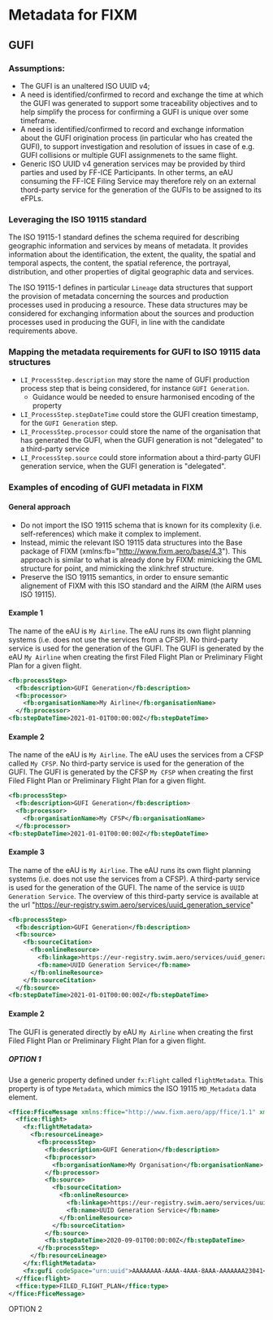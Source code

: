 # Metadata for FIXM

## GUFI

### Assumptions:
- The GUFI is an unaltered ISO UUID v4;   
- A need is identified/confirmed to record and exchange the time at which the GUFI was generated to support some traceability objectives and to help simplify the process for confirming a GUFI is unique over some timeframe.    
- A need is identified/confirmed to record and exchange information about the GUFI origination process (in particular who has created the GUFI), to support investigation and resolution of issues in case of e.g. GUFI collisions or multiple GUFI assignmenets to the same flight.    
- Generic ISO UUID v4 generation services may be provided by third parties and used by FF-ICE Participants. In other terms, an eAU consuming the FF-ICE Filing Service may therefore rely on an external thord-party service for the generation of the GUFIs to be assigned to its eFPLs.  

### Leveraging the ISO 19115 standard 
The ISO 19115-1 standard defines the schema required for describing geographic information and services by means of metadata. It provides information about the identification, the extent, the quality, the spatial and temporal aspects, the content, the spatial reference, the portrayal, distribution, and other properties of digital geographic data and services.

The ISO 19115-1 defines in particular `Lineage` data structures that support the provision of metadata concerning the sources and production processes used in producing a resource. These data structures may be considered for exchanging information about the sources and production processes used in producing the GUFI, in line with the candidate requirements above.

### Mapping the metadata requirements for GUFI to ISO 19115 data structures
- `LI_ProcessStep.description` may store the name of GUFI production process step that is being considered, for instance `GUFI Generation`.
   - Guidance would be needed to ensure harmonised encoding of the property 
- `LI_ProcessStep.stepDateTime` could store the GUFI creation timestamp, for the `GUFI Generation` step.
- `LI_ProcessStep.processor` could store the name of the organisation that has generated the GUFI, when the GUFI generation is not "delegated" to a third-party service
- `LI_ProcessStep.source` could store information about a third-party GUFI generation service, when the GUFI generation is "delegated".

### Examples of encoding of GUFI metadata in FIXM

#### General approach
- Do not import the ISO 19115 schema that is known for its complexity (i.e. self-references) which make it complex to implement.
- Instead, mimic the relevant ISO 19115 data structures into the Base package of FIXM (xmlns:fb="http://www.fixm.aero/base/4.3"). This approach is similar to what is already done by FIXM: mimicking the GML structure for point, and mimicking the xlink:href structure.     
- Preserve the ISO 19115 semantics, in order to ensure semantic alignement of FIXM with this ISO standard and the AIRM (the AIRM uses ISO 19115).  

#### Example 1
The name of the eAU is `My Airline`. The eAU runs its own flight planning systems (i.e. does not use the services from a CFSP). No third-party service is used for the generation of the GUFI. The GUFI is generated by the eAU `My Airline` when creating the first Filed Flight Plan or Preliminary Flight Plan for a given flight.

```xml
<fb:processStep>
  <fb:description>GUFI Generation</fb:description>
  <fb:processor>
    <fb:organisationName>My Airline</fb:organisationName>
  </fb:processor>
<fb:stepDateTime>2021-01-01T00:00:00Z</fb:stepDateTime>	
```
 
#### Example 2
The name of the eAU is `My Airline`. The eAU uses the services from a CFSP called `My CFSP`. No third-party service is used for the generation of the GUFI. The GUFI is generated by the CFSP `My CFSP` when creating the first Filed Flight Plan or Preliminary Flight Plan for a given flight.

```xml
<fb:processStep>
  <fb:description>GUFI Generation</fb:description>
  <fb:processor>
    <fb:organisationName>My CFSP</fb:organisationName>
  </fb:processor>
<fb:stepDateTime>2021-01-01T00:00:00Z</fb:stepDateTime>	
```

#### Example 3
The name of the eAU is `My Airline`. The eAU runs its own flight planning systems (i.e. does not use the services from a CFSP). A third-party service is used for the generation of the GUFI. The name of the service is `UUID Generation Service`. The overview of this third-party service  is available at the url "https://eur-registry.swim.aero/services/uuid_generation_service"

```xml
<fb:processStep>
  <fb:description>GUFI Generation</fb:description>
  <fb:source>
    <fb:sourceCitation>
      <fb:onlineResource>
        <fb:linkage>https://eur-registry.swim.aero/services/uuid_generation_service</fb:linkage>
        <fb:name>UUID Generation Service</fb:name>
      </fb:onlineResource>
    </fb:sourceCitation>
  </fb:source>
<fb:stepDateTime>2021-01-01T00:00:00Z</fb:stepDateTime>	
```

#### Example 2
The GUFI is generated directly by eAU `My Airline` when creating the first Filed Flight Plan or Preliminary Flight Plan for a given flight.



##### OPTION 1 
Use a generic property defined under `fx:Flight` called `flightMetadata`. This property is of type `Metadata`, which mimics the ISO 19115 `MD_Metadata` data element.   

```xml
<ffice:FficeMessage xmlns:ffice="http://www.fixm.aero/app/ffice/1.1" xmlns:fx="http://www.fixm.aero/flight/4.3" xmlns:fb="http://www.fixm.aero/base/4.3">
  <ffice:flight>
    <fx:flightMetadata>
      <fb:resourceLineage>
        <fb:processStep>
          <fb:description>GUFI Generation</fb:description>
          <fb:processor>
            <fb:organisationName>My Organisation</fb:organisationName>
          </fb:processor>
          <fb:source>
            <fb:sourceCitation>
              <fb:onlineResource>
                <fb:linkage>https://eur-registry.swim.aero/services/uuid_generation_service</fb:linkage>
                <fb:name>UUID Generation Service</fb:name>
              </fb:onlineResource>
            </fb:sourceCitation>
          </fb:source>
          <fb:stepDateTime>2020-09-01T00:00:00Z</fb:stepDateTime>					
        </fb:processStep>
      </fb:resourceLineage>
    </fx:flightMetadata>
    <fx:gufi codeSpace="urn:uuid">AAAAAAAA-AAAA-4AAA-8AAA-AAAAAAA23041</fx:gufi>
  </ffice:flight>	
  <ffice:type>FILED_FLIGHT_PLAN</ffice:type>
</ffice:FficeMessage>
```
OPTION 2
